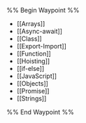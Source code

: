 %% Begin Waypoint %%
- [[Arrays]]
- [[Async-await]]
- [[Class]]
- [[Export-Import]]
- [[Function]]
- [[Hoisting]]
- [[if-else]]
- [[JavaScript]]
- [[Objects]]
- [[Promise]]
- [[Strings]]

%% End Waypoint %%